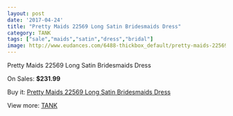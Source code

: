 ```yaml
---
layout: post
date: '2017-04-24'
title: "Pretty Maids 22569 Long Satin Bridesmaids Dress"
category: TANK
tags: ["sale","maids","satin","dress","bridal"]
image: http://www.eudances.com/6488-thickbox_default/pretty-maids-22569-long-satin-bridesmaids-dress.jpg
---
```

Pretty Maids 22569 Long Satin Bridesmaids Dress

On Sales: **$231.99**
<a href="https://www.eudances.com/en/tank/2372-pretty-maids-22569-long-satin-bridesmaids-dress.html"><amp-img layout="responsive" width="600" height="600" src="//www.eudances.com/6488-thickbox_default/pretty-maids-22569-long-satin-bridesmaids-dress.jpg" alt="Pretty Maids 22569 Long Satin Bridesmaids Dress 0" /></a>
<a href="https://www.eudances.com/en/tank/2372-pretty-maids-22569-long-satin-bridesmaids-dress.html"><amp-img layout="responsive" width="600" height="600" src="//www.eudances.com/6489-thickbox_default/pretty-maids-22569-long-satin-bridesmaids-dress.jpg" alt="Pretty Maids 22569 Long Satin Bridesmaids Dress 1" /></a>

Buy it: [Pretty Maids 22569 Long Satin Bridesmaids Dress](https://www.eudances.com/en/tank/2372-pretty-maids-22569-long-satin-bridesmaids-dress.html "Pretty Maids 22569 Long Satin Bridesmaids Dress")

View more: [TANK](https://www.eudances.com/en/28-tank "TANK")